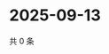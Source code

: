 # 2025-09-13

共 0 条

<!-- BEGIN ZHIHUVIDEO -->
<!-- 最后更新时间 Sat Sep 13 2025 07:09:58 GMT+0800 (China Standard Time) -->

<!-- END ZHIHUVIDEO -->
